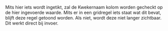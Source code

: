 Mits hier iets wordt ingetikt, zal de Kwekernaam kolom worden gecheckt op de hier ingevoerde waarde. Mits er in een gridregel iets staat wat dit bevat, blijft deze regel getoond worden. Als niet, wordt deze niet langer zichtbaar. Dit werkt direct bij invoer.
